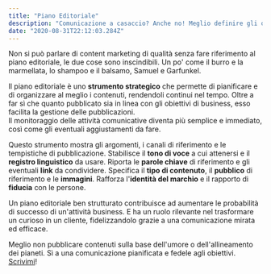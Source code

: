 ```yaml
---
title: "Piano Editoriale"
description: "Comunicazione a casaccio? Anche no! Meglio definire gli obiettivi, pianificare le attività e pubblicare con metodo."
date: "2020-08-31T22:12:03.284Z"
---
```


Non si può parlare di content marketing di qualità senza fare riferimento al piano editoriale, le due cose sono inscindibili.
Un po' come il burro e la marmellata, lo shampoo e il balsamo, Samuel e Garfunkel.

Il piano editoriale è uno **strumento strategico** che permette di pianificare e di organizzare al meglio i contenuti, rendendoli continui nel tempo.
Oltre a far sì che quanto pubblicato sia in linea con gli obiettivi di business, esso facilita la gestione delle pubblicazioni.<br/> 
Il monitoraggio delle attività comunicative diventa più semplice e immediato, così come gli eventuali aggiustamenti da fare.

Questo strumento mostra gli argomenti, i canali di riferimento e le tempistiche di pubblicazione. Stabilisce il **tono di voce** a cui attenersi e il **registro linguistico** da usare. Riporta le **parole chiave** di riferimento e gli eventuali **link** da condividere. Specifica il **tipo di contenuto**, il **pubblico** di riferimento e le **immagini**. Rafforza l'**identità del marchio** e il rapporto di **fiducia** con le persone.

Un piano editoriale ben strutturato contribuisce ad aumentare le probabilità di successo di un'attività business. E ha un ruolo rilevante nel trasformare un curioso in un cliente, fidelizzandolo grazie a una comunicazione mirata ed efficace.

Meglio non pubblicare contenuti sulla base dell'umore o dell'allineamento dei pianeti. Sì a una comunicazione pianificata e fedele agli obiettivi.<br/>
[Scrivimi](/contact)!

